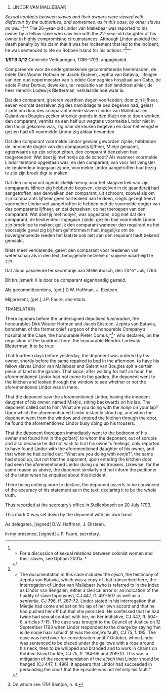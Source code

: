 1.  LINDOR VAN MALLEBAAR

*Sexual contacts between slaves and their owners were viewed with
disfavour by the authorities, and sometimes, as in this case, by other
slaves as well.*^*[^1]*^* The 26-year-old Lindor van Mallebaar was
reported to his owner by a fellow slave who saw him with the 22-year-old
daughter of his owner in highly compromising circumstances. Although
Lindor avoided the death penalty by his claim that it was her incitement
that led to the incident, he was sentenced to life on Robben Island for
his actions.*^*[^2]*^

**1/STB 3/12** Criminele Verklaringen, 1786-1793, unpaginated.

Compareerde voor de ondergeteekende gecommitteerde heemraaden, de edele
Dirk Wouter Hofman en Jacob Eksteen, Jephta van Batavia, lijfeijgen van
den oud oppermeester van ’s edele Compagnies hospitaal aan Cabo, de
edele Pieter Domus, dewelken, ter requisitie van den landdrost alhier,
de heer Hendrik Lodewijk Bletterman, verklaarde hoe waar is:

Dat den comparant, gisteren veerthien dagen voorleeden, door zijn
lijfheer, eeven voordat denzelven zig des namiddags te bed begeven had,
gelast zijnde om door des comparant meede slaven Lindor van Mallebaar en
Galant van Bougies zeeker strookje gronds in den thuijn om te doen
werken, den comparant, vermits na een half uur wagtens voormelde Lindor
niet in den thuijn gekomen was, zig naar de keuken begeven en door het
vengster gezien had off voormelde Lindor zig aldaar bevonden.

Dat den comparant voormelde Lindor gewaar geworden zijnde, hebbende de
innocente dogter van des comparants lijfheer, Mietje genaamt,
agterwaards op zijn schoot zitten, den comparant denzelven had
toegeroepen: Wat doet jij met nonje op de schoot? Als wanneer voormelde
Lindor terstond opgestaan was, en den comparant, van voor het vengster
de keukendeur ingegaan zijnde, voormelde Lindor aangetroffen had bezig
te zijn zijn broek digt te maken.

Dat den comparant ogenblikkelijk hierop naar het slaapvertrek van zijn
comparants lijfheer zig hebbende begeven, denzelven in de gaandereij had
aangetroffen, aan denwelken den comparant, uit schroom, zoowel als om
zijn comparants lijfheer geen hartenleed aan te doen, slegts gezegt
heevt voormelde Lindor wel aangetroffen te hebben met de voormelde
dogter van des comparants lijfheer, en dat denzelven, op het toeroepen
van den comparant: Wat doet jij met nonje?, was opgestaan, dog niet dat
den comparant, de keukendeur ingegaan zijnde, gezien had voormelde
Lindor zijn broek toe te maken; gelijk den comparant wanneer den
requirant na het voorzeijde geval zig bij hem geïnformeert had,
insgelijks om de bovengenoemde reeden het laatste ook niet aan den
requirant hadt bekend gemaakt.

Niets meer verklarende, geevt den comparant voor reedenen van wetenschap
als in den text, betuijgende hetzelve d’ suijvere waarheijd te zijn.

Dat aldus passeerde ter secretarije aan Stellenbosch, den 20^e^ Julij
1793.

Dit kruijsmerk X is door de comparant eigenhandig gesteld.

Als gecommitteerdens, \[get.\] D.W. Hoffman, J. Eksteen.

Mij present, \[get.\] J.P. Faure, secretaris.

TRANSLATION

There appears before the undersigned deputised *heemraden*, the
honourables Dirk Wouter Hofman and Jacob Eksteen, Jephta van Batavia,
bondsman of the former chief surgeon of the honourable Company’s
hospital at the Cape, the honourable Pieter Domus,^[^3]^ who declares,
on the requisition of the landdrost here, the honourable Hendrik
Lodewijk Bletterman, it to be true:

That fourteen days before yesterday, the deponent was ordered by his
owner, shortly before the same repaired to bed in the afternoon, to have
his fellow slaves Lindor van Mallebaar and Galant van Bougies spit a
certain piece of land in the garden. That since, after waiting for half
an hour, the aforementioned Lindor had not come to the garden, the
deponent went to the kitchen and looked through the window to see
whether or not the aforementioned Lindor was in there.

That the deponent saw the aforementioned Lindor, having the innocent
daughter of his owner, named Mietjie, sitting backwards on his lap. The
deponent called out to him: What are you doing with the *nonje* on your
lap? Upon which the aforementioned Lindor instantly stood up, and when
the deponent went from the window and entered the kitchen through the
door, he found the aforementioned Lindor busy doing up his trousers.

That the deponent thereupon immediately went to the bedroom of his owner
and found him in the *galderij*, to whom the deponent, out of scruple
and also because he did not wish to hurt his owner’s feelings, only
reported to have found Lindor with the aforementioned daughter of his
owner, and that when he had called out: “What are you doing with
*nonje*?”, the same had stood up, but not that the deponent, upon
entering the kitchen door, had seen the aforementioned Lindor doing up
his trousers. Likewise, for the same reason as above, the deponent
similarly did not inform the petitioner of the latter when he enquired
about this incident.

There being nothing more to declare, the deponent asserts to be
convinced of the accuracy of his statement as in the text, declaring it
to be the whole truth.

Thus recorded at the secretary’s office in Stellenbosch on 20 July 1793.

This mark X was set down by the deponent with his own hand.

As delegates, \[signed\] D.W. Hoffman, J. Eksteen.

In my presence, \[signed\] J.P. Faure, secretary.

[^1]: * For a discussion of sexual relations between colonist women and
    their slaves, see Upham 2001a. *

[^2]: * The documentation in this case includes the *eijsch*, the
    testimony of Jephta van Batavia, which was a copy of that
    transcribed here, the interrogation of Lindor van Mallebaar (who is
    referred to in the index as Lindor van Bengalen, either a clerical
    error or an indication of the fluidity of slave toponyms), CJ 447,
    ff. 491-507 as well as a *sententie*, CJ 796, ff. 267-72. Lindor
    stated in his interrogation that Mietjie had come and sat on his lap
    of her own accord and that he had pushed her off but that she
    persisted. He confessed that he had twice had sexual contact with
    her, on her intitiative, CJ 447, ff. 504-6, articles 7-15. The case
    was brought to the Council of Justice on 12 September 1793 when
    Lindor responded to the charge by saying ‘het is de nonje haar
    schuld’ (it was the *nonje*’s fault), CJ 75, f. 195. The case was
    held over for consideration until 7 October, when Lindor was
    sentenced to be placed under the gallows with a rope around his
    neck, then to be whipped and branded and to work in chains on Robben
    Island for life, CJ 75, ff. 194-95 and 209-10. This was a mitigation
    of the recommendation of the *eijsch* that Lindor should be hanged
    (CJ 447, f. 496); it appears that Lindor had succeeded in persuading
    the court that the episode was not entirely his fault.*

[^3]:  On whom see 1791 Baatjoe, n. 4.
